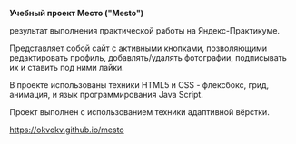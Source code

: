 **Учебный проект Место ("Mesto")**

результат выполнения практической работы на Яндекс-Практикуме.

Представляет собой сайт с активными кнопками, позволяющими редактировать профиль,  добавлять/удалять фотографии, подписывать их и ставить под ними лайки. 

В проекте использованы техники HTML5 и CSS - флексбокс, грид, анимация, и язык программирования Java Script. 

Проект выполнен с использованием техники адаптивной вёрстки.

https://okvokv.github.io/mesto
